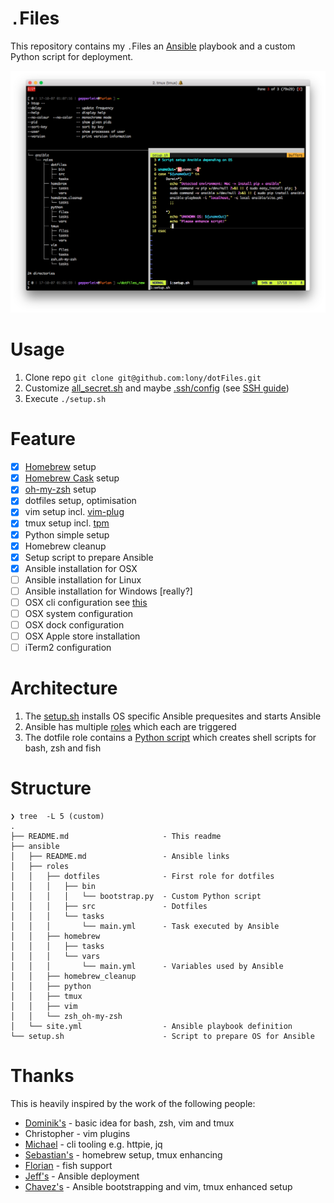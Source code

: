 `.`Files
========

This repository contains my `.`Files an [Ansible](https://en.wikipedia.org/w/index.php?oldid=803771758) playbook and a custom Python script for deployment.

![Sample cli setup](image.png)

# Usage

1. Clone repo `git clone git@github.com:lony/dotFiles.git`
2. Customize [all_secret.sh](ansible/roles/dotfiles/src/bash_zsh/all_secret.sh) and maybe [.ssh/config](ansible/roles/dotfiles/src/.ssh/config) (see [SSH guide](ansible/roles/dotfiles/src/.ssh/README.md))
3. Execute `./setup.sh`

# Feature

* [x] [Homebrew](https://brew.sh/) setup
* [x] [Homebrew Cask](https://caskroom.github.io/) setup
* [x] [oh-my-zsh](https://github.com/robbyrussell/oh-my-zsh) setup
* [x] dotfiles setup, optimisation
* [x] vim setup incl. [vim-plug](https://github.com/junegunn/vim-plug)
* [x] tmux setup incl. [tpm](https://github.com/tmux-plugins/tpm)
* [x] Python simple setup
* [x] Homebrew cleanup
* [x] Setup script to prepare Ansible
* [x] Ansible installation for OSX
* [ ] Ansible installation for Linux
* [ ] Ansible installation for Windows [really?]
* [ ] OSX cli configuration see [this](https://lony.github.io/post/2016/mac-osx-setup/#user-interface)
* [ ] OSX system configuration
* [ ] OSX dock configuration
* [ ] OSX Apple store installation
* [ ] iTerm2 configuration

# Architecture

1. The [setup.sh](setup.sh) installs OS specific Ansible prequesites and starts Ansible
2. Ansible has multiple [roles](ansible/site.yml) which each are triggered
3. The dotfile role contains a [Python script](ansible/roles/dotfiles/bin/bootstrap.py) which creates shell scripts for bash, zsh and fish

# Structure

```
❯ tree  -L 5 (custom)
.
├── README.md                     - This readme
├── ansible
│   ├── README.md                 - Ansible links
│   ├── roles
│   │   ├── dotfiles              - First role for dotfiles
│   │   │   ├── bin
│   │   │   │   └── bootstrap.py  - Custom Python script
│   │   │   ├── src               - Dotfiles
│   │   │   └── tasks
│   │   │       └── main.yml      - Task executed by Ansible
│   │   ├── homebrew
│   │   │   ├── tasks
│   │   │   └── vars
│   │   │       └── main.yml      - Variables used by Ansible
│   │   ├── homebrew_cleanup
│   │   ├── python
│   │   ├── tmux
│   │   ├── vim
│   │   └── zsh_oh-my-zsh
│   └── site.yml                  - Ansible playbook definition
└── setup.sh                      - Script to prepare OS for Ansible
```

# Thanks

This is heavily inspired by the work of the following people:

* [Dominik's](https://github.com/dhabersack/dotfiles) - basic idea for bash, zsh, vim and tmux
* Christopher - vim plugins
* [Michael](https://github.com/ludwigm) - cli tooling e.g. httpie, jq
* [Sebastian's](https://github.com/hypebeast/dotfiles) - homebrew setup, tmux enhancing
* [Florian](https://github.com/floschnell) - fish support
* [Jeff's](https://github.com/geerlingguy/mac-dev-playbook) - Ansible deployment
* [Chavez's](https://github.com/mtchavez/mac-ansible) - Ansible bootstrapping and vim, tmux enhanced setup
